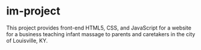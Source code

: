 ﻿# im-project
 This project provides front-end HTML5, CSS, and JavaScript for a website for a business teaching infant massage to parents and caretakers in the city of Louisville, KY.
